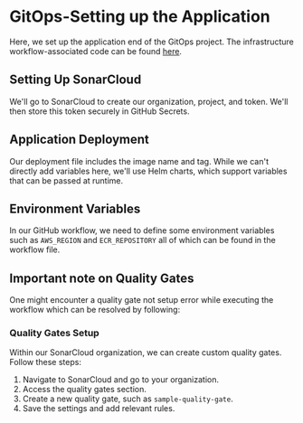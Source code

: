 # GitOps-Setting up the Application

Here, we set up the application end of the GitOps project. The infrastructure workflow-associated code can be found [here](https://github.com/ardhendusgit/IAC-AWS).

## Setting Up SonarCloud

We'll go to SonarCloud to create our organization, project, and token. We'll then store this token securely in GitHub Secrets.

## Application Deployment

Our deployment file includes the image name and tag. While we can't directly add variables here, we'll use Helm charts, which support variables that can be passed at runtime.

## Environment Variables

In our GitHub workflow, we need to define some environment variables such as `AWS_REGION` and `ECR_REPOSITORY` all of which can be found in the workflow file.

## Important note on Quality Gates
One might encounter a quality gate not setup error while executing the workflow which can be resolved by following:

### Quality Gates Setup

Within our SonarCloud organization, we can create custom quality gates. Follow these steps:

1. Navigate to SonarCloud and go to your organization.
2. Access the quality gates section.
3. Create a new quality gate, such as `sample-quality-gate`.
4. Save the settings and add relevant rules.
